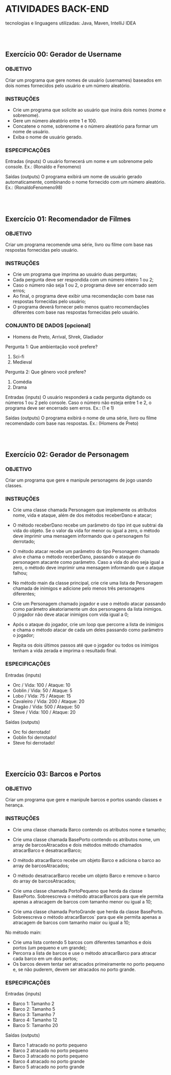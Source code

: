 # ATIVIDADES BACK-END
tecnologias e linguagens utilizadas: Java, Maven, IntelliJ IDEA

<br/>
<br/>

## Exercício 00: Gerador de Username 

### OBJETIVO
Criar um programa que gere nomes de usuário (usernames) baseados em dois nomes fornecidos pelo usuário e um número aleatório.

### INSTRUÇÕES
- Crie um programa que solicite ao usuário que insira dois nomes (nome e sobrenome).
- Gere um número aleatório entre 1 e 100.
- Concatene o nome, sobrenome e o número aleatório para formar um nome de usuário.
- Exiba o nome de usuário gerado.

### ESPECIFICAÇÕES

Entradas (inputs)
O usuário fornecerá um nome e um sobrenome pelo console. Ex.: (Ronaldo e Fenomeno)

Saídas (outputs)
O programa exibirá um nome de usuário gerado automaticamente, combinando o nome fornecido com um número aleatório. Ex.: (RonaldoFenomeno98)

<br/>
<br/>

## Exercício 01: Recomendador de Filmes 

### OBJETIVO
Criar um programa recomende uma série, livro ou filme com base nas respostas fornecidas pelo usuário.

### INSTRUÇÕES
- Crie um programa que imprima ao usuário duas perguntas;
- Cada pergunta deve ser respondida com um número inteiro 1 ou 2;
- Caso o número não seja 1 ou 2, o programa deve ser encerrado sem erros;
- Ao final, o programa deve exibir uma recomendação com base nas respostas fornecidas pelo usuário;
- O programa deverá fornecer pelo menos quatro recomendações diferentes com base nas respostas fornecidas pelo usuário.

### CONJUNTO DE DADOS [opcional]
- Homens de Preto, Arrival, Shrek, Gladiador

Pergunta 1: Que ambientação você prefere?
  1. Sci-fi
  2. Medieval

Pergunta 2: Que gênero você prefere?
  1. Comédia
  2. Drama

Entradas (inputs)
O usuário responderá a cada pergunta digitando os números 1 ou 2 pelo console. Caso o número não esteja entre 1 e 2, o programa deve ser encerrado sem erros. Ex.: (1 e 1)

Saídas (outputs)
O programa exibirá o nome de uma série, livro ou filme recomendado com base nas respostas. Ex.: (Homens de Preto)

<br/>
<br/>

## Exercício 02: Gerador de Personagem 

### OBJETIVO
Criar um programa que gere e manipule personagens de jogo usando classes.

### INSTRUÇÕES
- Crie uma classe chamada Personagem que implemente os atributos nome, vida e ataque, além de dos métodos receberDano e atacar;
- O método receberDano recebe um parâmetro do tipo int que subtrai da vida do objeto. Se o valor da vida for menor ou igual a zero, o método deve imprimir uma mensagem informando que o personagem foi derrotado;
- O método atacar recebe um parâmetro do tipo Personagem chamado alvo e chama o método receberDano, passando o ataque do personagem atacante como parâmetro. Caso a vida do alvo seja igual a zero, o método deve imprimir uma mensagem informando que o ataque falhou;

- No método main da classe principal, crie crie uma lista de Personagem chamada de inimigos e adicione pelo menos três personagens diferentes;
- Crie um Personagem chamado jogador e use o método atacar passando como parâmetro aleatoriamente um dos personagens da lista inimigos. O jogador não deve atacar inimigos com vida igual a 0;
- Após o ataque do jogador, crie um loop que percorre a lista de inimigos e chama o método atacar de cada um deles passando como parâmetro o jogador;
- Repita os dois últimos passos até que o jogador ou todos os inimigos tenham a vida zerada e imprima o resultado final.

### ESPECIFICAÇÕES

Entradas (inputs)
- Orc / Vida: 100 / Ataque: 10
- Goblin / Vida: 50 / Ataque: 5
- Lobo / Vida: 75 / Ataque: 15
- Cavaleiro / Vida: 200 / Ataque: 20
- Dragão / Vida: 500 / Ataque: 50
- Steve / Vida: 100 / Ataque: 20

Saídas (outputs)
- Orc foi derrotado!
- Goblin foi derrotado!
- Steve foi derrotado!

<br/>
<br/>

## Exercício 03: Barcos e Portos 

### OBJETIVO
Criar um programa que gere e manipule barcos e portos usando classes e herança.

### INSTRUÇÕES
- Crie uma classe chamada Barco contendo os atributos nome e tamanho;
- Crie uma classe chamada BasePorto contendo os atributos nome, um array de barcosAtracados e dois métodos método chamados atracarBarco e desatracarBarco;
- O método atracarBarco recebe um objeto Barco e adiciona o barco ao array de barcosAtracados;
- O método desatracarBarco recebe um objeto Barco e remove o barco do array de barcosAtracados;

- Crie uma classe  chamada PortoPequeno que herda da classe BasePorto. Sobreescreva o método atracarBarcos para que ele permita apenas a atracagem de barcos com tamanho menor ou igual a 10;
- Crie uma classe  chamada PortoGrande que herda da classe BasePorto. Sobreescreva o método atracarBarcos` para que ele permita apenas a atracagem de barcos com tamanho maior ou igual a 10;

No método main:
- Crie uma lista contendo 5 barcos com diferentes tamanhos e dois portos (um pequeno e um grande);
- Percorra a lista de barcos e use o método atracarBarco para atracar cada barco em um dos portos;
- Os barcos devem tentar ser atracados primeiramente no porto pequeno e, se não puderem, devem ser atracados no porto grande.

### ESPECIFICAÇÕES

Entradas (inputs)
- Barco 1: Tamanho 2
- Barco 2: Tamanho 5
- Barco 3: Tamanho 7
- Barco 4: Tamanho 12
- Barco 5: Tamanho 20

Saídas (outputs)
- Barco 1 atracado no porto pequeno
- Barco 2 atracado no porto pequeno
- Barco 3 atracado no porto pequeno
- Barco 4 atracado no porto grande
- Barco 5 atracado no porto grande

<br/>
<br/>
